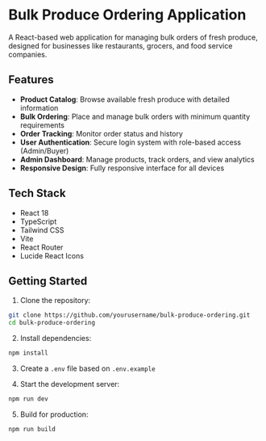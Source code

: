 # Bulk Produce Ordering Application

A React-based web application for managing bulk orders of fresh produce, designed for businesses like restaurants, grocers, and food service companies.

## Features

- **Product Catalog**: Browse available fresh produce with detailed information
- **Bulk Ordering**: Place and manage bulk orders with minimum quantity requirements
- **Order Tracking**: Monitor order status and history
- **User Authentication**: Secure login system with role-based access (Admin/Buyer)
- **Admin Dashboard**: Manage products, track orders, and view analytics
- **Responsive Design**: Fully responsive interface for all devices

## Tech Stack

- React 18
- TypeScript
- Tailwind CSS
- Vite
- React Router
- Lucide React Icons

## Getting Started

1. Clone the repository:
```bash
git clone https://github.com/yourusername/bulk-produce-ordering.git
cd bulk-produce-ordering
```

2. Install dependencies:
```bash
npm install
```

3. Create a `.env` file based on `.env.example`

4. Start the development server:
```bash
npm run dev
```

5. Build for production:
```bash
npm run build
```

